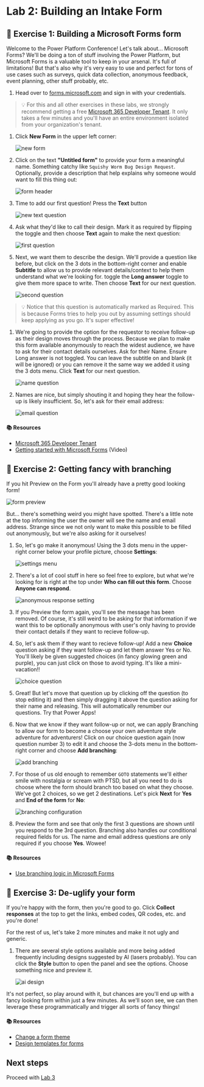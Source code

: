 # Lab 2: Building an Intake Form

## :rocket: Exercise 1: Building a Microsoft Forms form

Welcome to the Power Platform Conference! Let's talk about... Microsoft Forms? We'll be doing a ton of stuff involving the Power Platform, but Microsoft Forms is a valuable tool to keep in your arsenal. It's full of limitations! But that's also why it's very easy to use and perfect for tons of use cases such as surveys, quick data collection, anonymous feedback, event planning, other stuff probably, etc.

1. Head over to [forms.microsoft.com](https://forms.microsoft.com) and sign in with your credentials.

> :bulb: For this and all other exercises in these labs, we strongly recommend getting a free [Microsoft 365 Developer Tenant](https://aka.ms/m365devprogram). It only takes a few minutes and you'll have an entire environment isolated from your organization's tenant.

1. Click **New Form** in the upper left corner:

    ![new form](./assets/formsNew.png)

1. Click on the text **"Untitled form"** to provide your form a meaningful name. Something catchy like `Squishy Worm Bug Design Request`. Optionally, provide a description that help explains why someone would want to fill this thing out:

    ![form header](./assets/formsTitle.png)

1. Time to add our first question! Press the **Text** button

    ![new text question](./assets/formsTextQuestion.png)

1. Ask what they'd like to call their design. Mark it as required by flipping the toggle and then choose **Text** again to make the next question:

    ![first question](./assets/formsFirstQuestion.png)

1. Next, we want them to describe the design. We'll provide a question like before, but click on the 3 dots in the bottom-right corner and enable **Subtitle** to allow us to provide relevant details/context to help them understand what we're looking for. toggle the **Long answer** toggle to give them more space to write. Then choose **Text** for our next question.

    ![second question](./assets/formsSecondQuestion.png)

> :bulb: Notice that this question is automatically marked as Required. This is because Forms tries to help you out by assuming settings should keep applying as you go. It's super effective!

1. We're going to provide the option for the requestor to receive follow-up as their design moves through the process. Because we plan to make this form available anonymously to reach the widest audience, we have to ask for their contact details ourselves. Ask for their Name. Ensure Long answer is not toggled. You can leave the subtitle on and blank (it will be ignored) or you can remove it the same way we added it using the 3 dots menu. Click **Text** for our next question.

    ![name question](./assets/formsNameQuestion.png)

1. Names are nice, but simply shouting it and hoping they hear the follow-up is likely insufficient. So, let's ask for their email address:

    ![email question](./assets/formsEmailQuestion.png)

#### :books: Resources

- [Microsoft 365 Developer Tenant](https://aka.ms/m365devprogram)
- [Getting started with Microsoft Forms](https://www.youtube.com/watch?v=DtwFMLu3TJU) (Video)


## :rocket: Exercise 2: Getting fancy with branching

If you hit Preview on the Form you'll already have a pretty good looking form!

![form preview](./assets/formsInitialPreview.png)

But... there's something weird you might have spotted. There's a little note at the top informing the user the owner will see the name and email address. Strange since we not only want to make this possible to be filled out anonymously, but we're also asking for it ourselves!

1. So, let's go make it anonymous! Using the 3 dots menu in the upper-right corner below your profile picture, choose **Settings**:

    ![settings menu](./assets/formsSettingsMenu.png)

1. There's a lot of cool stuff in here so feel free to explore, but what we're looking for is right at the top under **Who can fill out this form**. Choose **Anyone can respond**.

    ![anonymous response setting](./assets/formsAnonymousResponses.png)

1. If you Preview the form again, you'll see the message has been removed. Of course, it's still weird to be asking for that information if we want this to be optionally anonymous with user's only having to provide their contact details if they want to recieve follow-up.

1. So, let's ask them if they want to recieve follow-up! Add a new **Choice** question asking if they want follow-up and let them answer Yes or No. You'll likely be given suggested choices (in fancy glowing green and purple), you can just click on those to avoid typing. It's like a mini-vacation!!

    ![choice question](./assets/formsChoiceQuestion.png)

1. Great! But let's move that question up by clicking off the question (to stop editing it) and then simply dragging it above the question asking for their name and releasing. This will automatically renumber our questions. Try that Power Apps!

1. Now that we know if they want follow-up or not, we can apply Branching to allow our form to become a choose your own adventure style adventure for adventurers! Click on our choice question again (now question number 3) to edit it and choose the 3-dots menu in the bottom-right corner and choose **Add branching**:

    ![add branching](./assets/formsAddBranching.png)

1. For those of us old enough to remember `GOTO` statements we'll either smile with nostalgia or scream with PTSD, but all you need to do is choose where the form should branch too based on what they choose. We've got 2 choices, so we get 2 destinations. Let's pick **Next** for **Yes** and **End of the form** for **No**:

    ![branching configuration](./assets/formsBranching.png)

1. Preview the form and see that only the first 3 questions are shown until you respond to the 3rd question. Branching also handles our conditional required fields for us. The name and email address questions are only required if you choose **Yes**. Wowee!

#### :books: Resources

- [Use branching logic in Microsoft Forms](https://support.microsoft.com/office/use-branching-logic-in-microsoft-forms-16634fda-eddb-44da-856d-6a8213f0d8bb)


## :rocket: Exercise 3: De-uglify your form

If you're happy with the form, then you're good to go. Click **Collect responses** at the top to get the links, embed codes, QR codes, etc. and you're done!

For the rest of us, let's take 2 more minutes and make it not ugly and generic.

1. There are several style options available and more being added frequently including designs suggested by AI (lasers probably). You can click the **Style** button to open the panel and see the options. Choose something nice and preview it.

    ![ai design](./assets/formsAIDesign.png)

It's not perfect, so play around with it, but chances are you'll end up with a fancy looking form within just a few minutes. As we'll soon see, we can then leverage these programmatically and trigger all sorts of fancy things!

#### :books: Resources

- [Change a form theme](https://support.microsoft.com/office/change-a-form-theme-895ca902-833b-4f56-9488-f36480d837ef)
- [Design templates for forms](https://create.microsoft.com/forms-templates)

## Next steps

Proceed with [Lab 3](../Lab03/README.md)